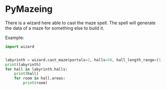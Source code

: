 # PyMazeing
There is a wizard here able to cast the maze spell.
The spell will generate the data of a maze for something else to build it.

Example:
```python
import wizard


labyrinth = wizard.cast_maze(portals=2, halls=50, hall_length_range=(1, 100)
print(labyrinth)
for hall in labyrinth.halls:
    print(hall)
    for room in hall.areas:
        print(room)
```
